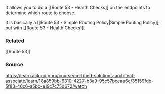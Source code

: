 It allows you to do a [[Route 53 - Health Checks]] on the endpoints to determine which route to choose.

It is basically a [[Route 53 - Simple Routing Policy|Simple Routing Policy]], but with [[Route 53 - Health Checks]].
### Related
[[Route 53]]
### Source
https://learn.acloud.guru/course/certified-solutions-architect-associate/learn/18a859bb-6310-4227-b3a9-95c57bceaa6c/35159fdb-5f83-46c6-a5bc-e19c7c75d672/watch